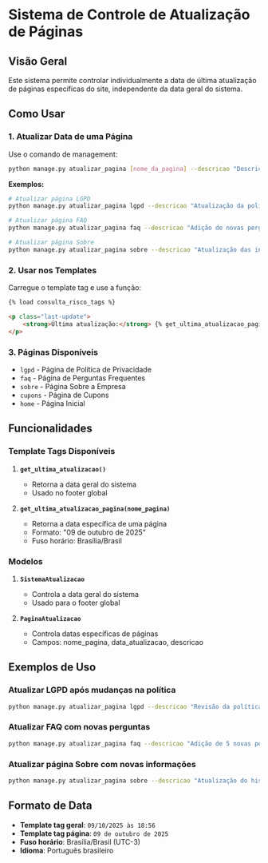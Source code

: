 # Sistema de Controle de Atualização de Páginas

## Visão Geral

Este sistema permite controlar individualmente a data de última atualização de páginas específicas do site, independente da data geral do sistema.

## Como Usar

### 1. Atualizar Data de uma Página

Use o comando de management:

```bash
python manage.py atualizar_pagina [nome_da_pagina] --descricao "Descrição da atualização"
```

**Exemplos:**
```bash
# Atualizar página LGPD
python manage.py atualizar_pagina lgpd --descricao "Atualização da política de privacidade"

# Atualizar página FAQ
python manage.py atualizar_pagina faq --descricao "Adição de novas perguntas frequentes"

# Atualizar página Sobre
python manage.py atualizar_pagina sobre --descricao "Atualização das informações da empresa"
```

### 2. Usar nos Templates

Carregue o template tag e use a função:

```html
{% load consulta_risco_tags %}

<p class="last-update">
    <strong>Última atualização:</strong> {% get_ultima_atualizacao_pagina 'lgpd' %}
</p>
```

### 3. Páginas Disponíveis

- `lgpd` - Página de Política de Privacidade
- `faq` - Página de Perguntas Frequentes
- `sobre` - Página Sobre a Empresa
- `cupons` - Página de Cupons
- `home` - Página Inicial

## Funcionalidades

### Template Tags Disponíveis

1. **`get_ultima_atualizacao()`**
   - Retorna a data geral do sistema
   - Usado no footer global

2. **`get_ultima_atualizacao_pagina(nome_pagina)`**
   - Retorna a data específica de uma página
   - Formato: "09 de outubro de 2025"
   - Fuso horário: Brasília/Brasil

### Modelos

1. **`SistemaAtualizacao`**
   - Controla a data geral do sistema
   - Usado para o footer global

2. **`PaginaAtualizacao`**
   - Controla datas específicas de páginas
   - Campos: nome_pagina, data_atualizacao, descricao

## Exemplos de Uso

### Atualizar LGPD após mudanças na política
```bash
python manage.py atualizar_pagina lgpd --descricao "Revisão da política conforme nova legislação"
```

### Atualizar FAQ com novas perguntas
```bash
python manage.py atualizar_pagina faq --descricao "Adição de 5 novas perguntas frequentes"
```

### Atualizar página Sobre com novas informações
```bash
python manage.py atualizar_pagina sobre --descricao "Atualização do histórico da empresa"
```

## Formato de Data

- **Template tag geral**: `09/10/2025 às 18:56`
- **Template tag página**: `09 de outubro de 2025`
- **Fuso horário**: Brasília/Brasil (UTC-3)
- **Idioma**: Português brasileiro



















